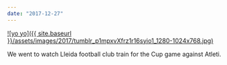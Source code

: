 ```yaml
---
date: "2017-12-27"
---
```


[![yo yo]({{ site.baseurl }}/assets/images/2017/tumblr_p1mpxvXfrz1r16syio1_1280-1024x768.jpg)](https://mananamanana.com/ohpiglet/wp-content/uploads/2017/12/tumblr_p1mpxvXfrz1r16syio1_1280.jpg)

We went to watch Lleida football club train for the Cup game against Atleti.
